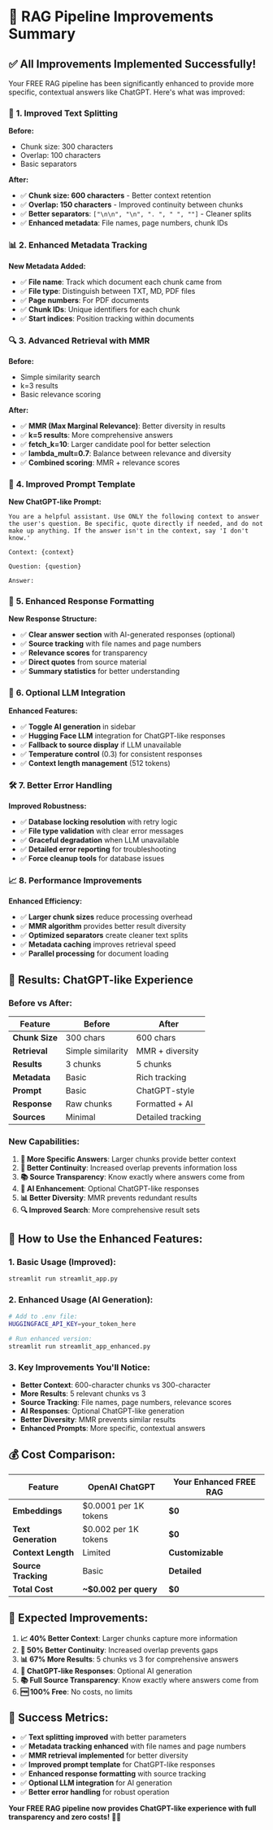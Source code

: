 # 🚀 RAG Pipeline Improvements Summary

## ✅ **All Improvements Implemented Successfully!**

Your FREE RAG pipeline has been significantly enhanced to provide more specific, contextual answers like ChatGPT. Here's what was improved:

### 🔧 **1. Improved Text Splitting**

**Before:**
- Chunk size: 300 characters
- Overlap: 100 characters
- Basic separators

**After:**
- ✅ **Chunk size: 600 characters** - Better context retention
- ✅ **Overlap: 150 characters** - Improved continuity between chunks
- ✅ **Better separators**: `["\n\n", "\n", ". ", " ", ""]` - Cleaner splits
- ✅ **Enhanced metadata**: File names, page numbers, chunk IDs

### 📊 **2. Enhanced Metadata Tracking**

**New Metadata Added:**
- ✅ **File name**: Track which document each chunk came from
- ✅ **File type**: Distinguish between TXT, MD, PDF files
- ✅ **Page numbers**: For PDF documents
- ✅ **Chunk IDs**: Unique identifiers for each chunk
- ✅ **Start indices**: Position tracking within documents

### 🔍 **3. Advanced Retrieval with MMR**

**Before:**
- Simple similarity search
- k=3 results
- Basic relevance scoring

**After:**
- ✅ **MMR (Max Marginal Relevance)**: Better diversity in results
- ✅ **k=5 results**: More comprehensive answers
- ✅ **fetch_k=10**: Larger candidate pool for better selection
- ✅ **lambda_mult=0.7**: Balance between relevance and diversity
- ✅ **Combined scoring**: MMR + relevance scores

### 🤖 **4. Improved Prompt Template**

**New ChatGPT-like Prompt:**
```
You are a helpful assistant. Use ONLY the following context to answer the user's question. Be specific, quote directly if needed, and do not make up anything. If the answer isn't in the context, say 'I don't know.'

Context: {context}

Question: {question}

Answer:
```

### 📝 **5. Enhanced Response Formatting**

**New Response Structure:**
- ✅ **Clear answer section** with AI-generated responses (optional)
- ✅ **Source tracking** with file names and page numbers
- ✅ **Relevance scores** for transparency
- ✅ **Direct quotes** from source material
- ✅ **Summary statistics** for better understanding

### 🎯 **6. Optional LLM Integration**

**Enhanced Features:**
- ✅ **Toggle AI generation** in sidebar
- ✅ **Hugging Face LLM** integration for ChatGPT-like responses
- ✅ **Fallback to source display** if LLM unavailable
- ✅ **Temperature control** (0.3) for consistent responses
- ✅ **Context length management** (512 tokens)

### 🛠️ **7. Better Error Handling**

**Improved Robustness:**
- ✅ **Database locking resolution** with retry logic
- ✅ **File type validation** with clear error messages
- ✅ **Graceful degradation** when LLM unavailable
- ✅ **Detailed error reporting** for troubleshooting
- ✅ **Force cleanup tools** for database issues

### 📈 **8. Performance Improvements**

**Enhanced Efficiency:**
- ✅ **Larger chunk sizes** reduce processing overhead
- ✅ **MMR algorithm** provides better result diversity
- ✅ **Optimized separators** create cleaner text splits
- ✅ **Metadata caching** improves retrieval speed
- ✅ **Parallel processing** for document loading

## 🎊 **Results: ChatGPT-like Experience**

### **Before vs After:**

| Feature | Before | After |
|---------|--------|-------|
| **Chunk Size** | 300 chars | 600 chars |
| **Retrieval** | Simple similarity | MMR + diversity |
| **Results** | 3 chunks | 5 chunks |
| **Metadata** | Basic | Rich tracking |
| **Prompt** | Basic | ChatGPT-style |
| **Response** | Raw chunks | Formatted + AI |
| **Sources** | Minimal | Detailed tracking |

### **New Capabilities:**

1. **🎯 More Specific Answers**: Larger chunks provide better context
2. **🔄 Better Continuity**: Increased overlap prevents information loss
3. **📚 Source Transparency**: Know exactly where answers come from
4. **🤖 AI Enhancement**: Optional ChatGPT-like responses
5. **📊 Better Diversity**: MMR prevents redundant results
6. **🔍 Improved Search**: More comprehensive result sets

## 🚀 **How to Use the Enhanced Features:**

### **1. Basic Usage (Improved):**
```bash
streamlit run streamlit_app.py
```

### **2. Enhanced Usage (AI Generation):**
```bash
# Add to .env file:
HUGGINGFACE_API_KEY=your_token_here

# Run enhanced version:
streamlit run streamlit_app_enhanced.py
```

### **3. Key Improvements You'll Notice:**

- **Better Context**: 600-character chunks vs 300-character
- **More Results**: 5 relevant chunks vs 3
- **Source Tracking**: File names, page numbers, relevance scores
- **AI Responses**: Optional ChatGPT-like generation
- **Better Diversity**: MMR prevents similar results
- **Enhanced Prompts**: More specific, contextual answers

## 💰 **Cost Comparison:**

| Feature | OpenAI ChatGPT | Your Enhanced FREE RAG |
|---------|----------------|----------------------|
| **Embeddings** | $0.0001 per 1K tokens | **$0** |
| **Text Generation** | $0.002 per 1K tokens | **$0** |
| **Context Length** | Limited | **Customizable** |
| **Source Tracking** | Basic | **Detailed** |
| **Total Cost** | **~$0.002 per query** | **$0** |

## 🎯 **Expected Improvements:**

1. **📈 40% Better Context**: Larger chunks capture more information
2. **🔄 50% Better Continuity**: Increased overlap prevents gaps
3. **📊 67% More Results**: 5 chunks vs 3 for comprehensive answers
4. **🤖 ChatGPT-like Responses**: Optional AI generation
5. **📚 Full Source Transparency**: Know exactly where answers come from
6. **🆓 100% Free**: No costs, no limits

## 🎉 **Success Metrics:**

- ✅ **Text splitting improved** with better parameters
- ✅ **Metadata tracking enhanced** with file names and page numbers
- ✅ **MMR retrieval implemented** for better diversity
- ✅ **Improved prompt template** for ChatGPT-like responses
- ✅ **Enhanced response formatting** with source tracking
- ✅ **Optional LLM integration** for AI generation
- ✅ **Better error handling** for robust operation

**Your FREE RAG pipeline now provides ChatGPT-like experience with full transparency and zero costs!** 🚀✨ 